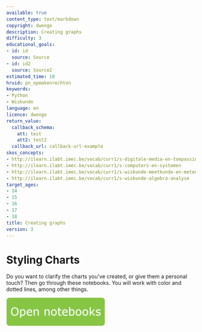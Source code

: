 ```yaml
---
available: true
content_type: text/markdown
copyright: dwengo
description: Creating graphs
difficulty: 3
educational_goals:
- id: id
  source: Source
- id: id2
  source: Source2
estimated_time: 10
hruid: pn_opmakenrechten
keywords:
- Python
- Wiskunde
language: en
licence: dwengo
return_value:
  callback_schema:
    att: test
    att2: test2
  callback_url: callback-url-example
skos_concepts:
- http://ilearn.ilabt.imec.be/vocab/curr1/s-digitale-media-en-toepassingen
- http://ilearn.ilabt.imec.be/vocab/curr1/s-computers-en-systemen
- http://ilearn.ilabt.imec.be/vocab/curr1/s-wiskunde-meetkunde-en-metend-rekenen
- http://ilearn.ilabt.imec.be/vocab/curr1/s-wiskunde-algebra-analyse
target_ages:
- 14
- 15
- 16
- 17
- 18
title: Creating graphs
version: 3
---
```

# Styling Charts
Do you want to clarify the charts you've created, or give them a personal touch? Then go through these notebooks. You will work with color and dotted lines, among other things.

[![](embed/Knop.png "Button")](https://kiks.ilabt.imec.be/jupyterhub/?id=0402 "Styling Charts Notebooks")